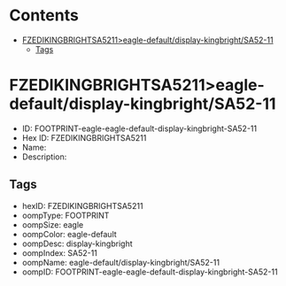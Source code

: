



Contents
========

* [FZEDIKINGBRIGHTSA5211>eagle-default/display-kingbright/SA52-11](#fzedikingbrightsa5211eagle-defaultdisplay-kingbrightsa52-11)
	* [Tags](#tags)

# FZEDIKINGBRIGHTSA5211>eagle-default/display-kingbright/SA52-11

- ID: FOOTPRINT-eagle-eagle-default-display-kingbright-SA52-11
- Hex ID: FZEDIKINGBRIGHTSA5211
- Name: 
- Description: 

## Tags

- hexID: FZEDIKINGBRIGHTSA5211
- oompType: FOOTPRINT
- oompSize: eagle
- oompColor: eagle-default
- oompDesc: display-kingbright
- oompIndex: SA52-11
- oompName: eagle-default/display-kingbright/SA52-11
- oompID: FOOTPRINT-eagle-eagle-default-display-kingbright-SA52-11
